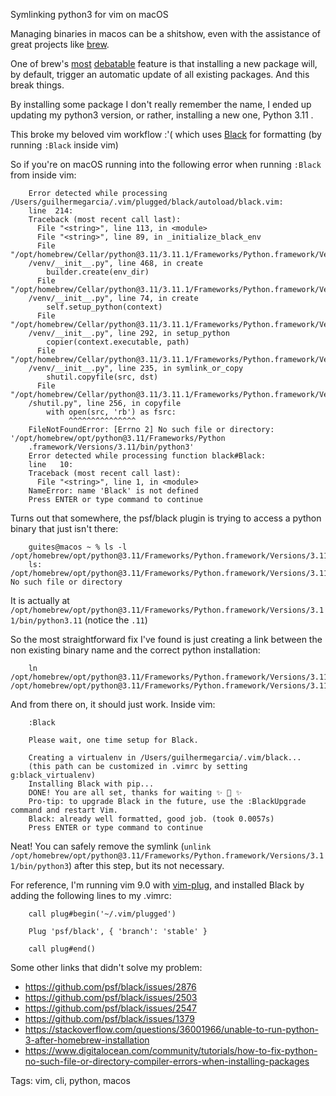 Symlinking python3 for vim on macOS

Managing binaries in macos can be a shitshow, even with the assistance of great projects like [brew](https://brew.sh/).

One of brew's [most](https://github.com/Homebrew/brew/issues/9285) [debatable](https://docs.brew.sh/FAQ#why-does-brew-upgrade-formula-or-brew-install-formula-also-upgrade-a-bunch-of-other-stuff) feature is that installing a new package will, by default, trigger an automatic update of all existing packages. And this break things.

By installing some package I don't really remember the name, I ended up updating my python3 version, or rather, installing a new one, Python 3.11 .

This broke my beloved vim workflow :'( which uses [Black](https://github.com/psf/black) for formatting (by running `:Black` inside vim) 

So if you're on macOS running into the following error when running `:Black` from inside vim:

        Error detected while processing /Users/guilhermegarcia/.vim/plugged/black/autoload/black.vim:
        line  214:
        Traceback (most recent call last):
          File "<string>", line 113, in <module>
          File "<string>", line 89, in _initialize_black_env
          File "/opt/homebrew/Cellar/python@3.11/3.11.1/Frameworks/Python.framework/Versions/3.11/lib/python3.11
        /venv/__init__.py", line 468, in create
            builder.create(env_dir)
          File "/opt/homebrew/Cellar/python@3.11/3.11.1/Frameworks/Python.framework/Versions/3.11/lib/python3.11
        /venv/__init__.py", line 74, in create
            self.setup_python(context)
          File "/opt/homebrew/Cellar/python@3.11/3.11.1/Frameworks/Python.framework/Versions/3.11/lib/python3.11
        /venv/__init__.py", line 292, in setup_python
            copier(context.executable, path)
          File "/opt/homebrew/Cellar/python@3.11/3.11.1/Frameworks/Python.framework/Versions/3.11/lib/python3.11
        /venv/__init__.py", line 235, in symlink_or_copy
            shutil.copyfile(src, dst)
          File "/opt/homebrew/Cellar/python@3.11/3.11.1/Frameworks/Python.framework/Versions/3.11/lib/python3.11
        /shutil.py", line 256, in copyfile
            with open(src, 'rb') as fsrc:
                 ^^^^^^^^^^^^^^^
        FileNotFoundError: [Errno 2] No such file or directory: '/opt/homebrew/opt/python@3.11/Frameworks/Python
        .framework/Versions/3.11/bin/python3'
        Error detected while processing function black#Black:
        line   10:
        Traceback (most recent call last):
          File "<string>", line 1, in <module>
        NameError: name 'Black' is not defined
        Press ENTER or type command to continue

Turns out that somewhere, the psf/black plugin is trying to access a python binary that just isn't there:

        guites@macos ~ % ls -l /opt/homebrew/opt/python@3.11/Frameworks/Python.framework/Versions/3.11/bin/python3
        ls: /opt/homebrew/opt/python@3.11/Frameworks/Python.framework/Versions/3.11/bin/python3: No such file or directory

It is actually at `/opt/homebrew/opt/python@3.11/Frameworks/Python.framework/Versions/3.11/bin/python3.11` (notice the `.11`)

So the most straightforward fix I've found is just creating a link between the non existing binary name and the correct python installation:

        ln /opt/homebrew/opt/python@3.11/Frameworks/Python.framework/Versions/3.11/bin/python3.11 /opt/homebrew/opt/python@3.11/Frameworks/Python.framework/Versions/3.11/bin/python3

And from there on, it should just work. Inside vim:

        :Black

        Please wait, one time setup for Black.

        Creating a virtualenv in /Users/guilhermegarcia/.vim/black...
        (this path can be customized in .vimrc by setting g:black_virtualenv)
        Installing Black with pip...
        DONE! You are all set, thanks for waiting ✨ 🍰 ✨
        Pro-tip: to upgrade Black in the future, use the :BlackUpgrade command and restart Vim.
        Black: already well formatted, good job. (took 0.0057s)
        Press ENTER or type command to continue

Neat! You can safely remove the symlink (`unlink /opt/homebrew/opt/python@3.11/Frameworks/Python.framework/Versions/3.11/bin/python3`) after this step, but its not necessary.

For reference, I'm running vim 9.0 with [vim-plug](https://github.com/junegunn/vim-plug), and installed Black by adding the following lines to my .vimrc:

        call plug#begin('~/.vim/plugged')

        Plug 'psf/black', { 'branch': 'stable' }

        call plug#end()

Some other links that didn't solve my problem:

- <https://github.com/psf/black/issues/2876>
- <https://github.com/psf/black/issues/2503>
- <https://github.com/psf/black/issues/2547>
- <https://github.com/psf/black/issues/1379>
- <https://stackoverflow.com/questions/36001966/unable-to-run-python-3-after-homebrew-installation>
- <https://www.digitalocean.com/community/tutorials/how-to-fix-python-no-such-file-or-directory-compiler-errors-when-installing-packages>

Tags: vim, cli, python, macos

